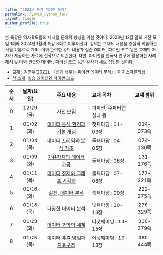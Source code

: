 ```yaml
---
title: "2023년 동계 파이썬 특강"
permalink: /23Win_Python_lec/
layout: single
author_profile: true
---
```


본 특강은 역사학도들의 디지털 문해력 향상을 위한 것이다.  2023년 12월 말의 사전 모임 1회와 2024년 1월의 특강 8회로 이루어진다. 강의는 교재의 내용을 충실히 학습하는 것을 기본으로 하며, 이와 관련한 강의 내용과 실습 데이터, 파이썬 코드 등은 교재의 저자가 제공하는 자료에 전적으로 의존한다. 다만,  파이썬을 한국사 연구에 활용하는 사례 제시 및 이와 관련한 데이터, 파이썬 코드 등은 강사가 새로 삽입한 것이다. 

- 교재 : 김영우(2022), 『쉽게 배우는 파이썬 데이터 분석』. 이지스퍼블리싱
- [책 소개](http://www.easyspub.co.kr/20_Menu/BookView/515/PUB#tab04), [실습 데이터와 파이썬 코드](https://github.com/youngwoos/Doit_Python)

| 순서 | 날짜(요일) |                          주요 내용                           | 교재 목차                | 교재 범위 |
| :--: | :--------: | :----------------------------------------------------------: | :----------------------- | :-------: |
|  0   | 12/29 (금) | [사전 모임](http://hursoo.github.io/23win_pylec_00_0_outline/) | 파이썬, 주피터랩 설치 등 |           |
|  1   | 01/02 (화) |  [데이터 분석 환경과 기본 개념](2023win_python_lec_01.html)  | 첫째마당 : 01-03장       | 014-073쪽 |
|  2   | 01/04 (목) |   [데이터 프레임과 분석 기초](2023win_python_lec_02.html)    | 둘째마당 : 04-05장       | 074-130쪽 |
|  3   | 01/09 (화) |     [자유자재의 데이터 가공](2023win_python_lec_03.html)     | 둘째마당 : 06장          | 131-176쪽 |
|  4   | 01/11 (목) |  [데이터 정제와 그래프 시각화](2023win_python_lec_04.html)   | 둘째마당 : 07-08장       | 177-221쪽 |
|  5   | 01/16 (화) |       [실전, 데이터 분석](2023win_python_lec_05.html)        | 셋째마당 : 09장          | 222-275쪽 |
|  6   | 01/18 (목) |       [다양한 데이터 분석](2023win_python_lec_06.html)       | 넷째마당 : 10-13장       | 276-329쪽 |
|  7   | 01/23 (화) |       [데이터 과학의 세계](2023win_python_lec_07.html)       | 다섯째마당 : 14-15장     | 330-379쪽 |
|  8   | 01/25 (목) |  [데이터 추출 방법과 자료구조](2023win_python_lec_08.html)   | 여섯째마당 : 16-18장     | 380-444쪽 |
